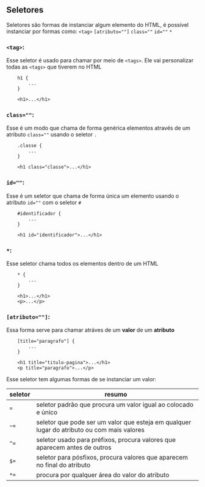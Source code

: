 ## Seletores

Seletores são formas de instanciar algum elemento do HTML, é possível instanciar por formas como: 
```<tag>```
```[atributo=""]```
```class=""```
```id=""```
``` * ```

### ```<tag>```:

Esse seletor é usado para chamar por meio de ```<tags>```. Ele vai personalizar todas as ```<tags>``` que tiverem no HTML

```
    h1 {
        ...
    }

    <h1>...</h1>
```

### ```class=""```:

Esse é um modo que chama de forma genérica elementos através de um atributo ```class=""``` usando o seletor ```.```
```
    .classe {
        ...
    }

    <h1 class="classe">...</h1>
```

### ```id=""```:

Esse é um seletor que chama de forma única um elemento usando o atributo ```id=""``` com o seletor ```#```

```
    #identificador {
        ...
    }

    <h1 id="identificador">...</h1>
```

### ```*```:

Esse seletor chama todos os elementos dentro de um HTML

```
    * {
        ...
    }

    <h1>...</h1>
    <p>...</p>
```

### ```[atributo=""]```:

Essa forma serve para chamar atráves de um **valor** de um **atributo**

```
    [title="paragrafo"] {
        ...
    }

    <h1 title="titulo-pagina">...</h1>
    <p title="paragrafo">...</p>
```

Esse seletor tem algumas formas de se instanciar um valor:

|seletor|resumo|
|-------|-------|
|```=```|  seletor padrão que procura um valor igual ao colocado e único  |
|```~=```|  seletor que pode ser um valor que esteja em qualquer lugar do atributo ou com mais valores  |
|```^=```|  seletor usado para préfixos, procura valores que aparecem antes de outros  |
|```$=```|  seletor para pósfixos, procura valores que aparecem no final do atributo  |
|```*=```|  procura por qualquer área do valor do atributo  |